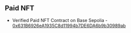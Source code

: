## Paid NFT

- Verified Paid NFT Contract on Base Sepolia - [0x631B6926eA1935C8d11994b7DE6DA6b9b30989ab](https://sepolia.basescan.org/address/0x631B6926eA1935C8d11994b7DE6DA6b9b30989ab)
